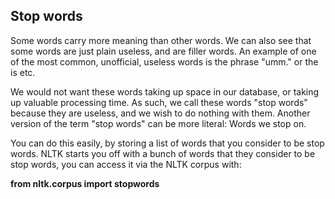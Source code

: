 
## Stop words

Some words carry more meaning than other words. We can also see that some words are just plain useless, and are filler words. An example of one of the most common, unofficial, useless words is the phrase "umm." or the is etc. 

We would not want these words taking up space in our database, or taking up valuable processing time. As such, we call these words "stop words" because they are useless, and we wish to do nothing with them. Another version of the term "stop words" can be more literal: Words we stop on.

You can do this easily, by storing a list of words that you consider to be stop words. NLTK starts you off with a bunch of words that they consider to be stop words, you can access it via the NLTK corpus with:

**from nltk.corpus import stopwords**

